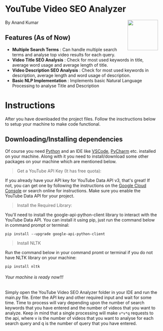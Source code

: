 # YouTube Video SEO Analyzer
<img align="right" width="100" height="100" src="https://github.com/kumarAnand05/YouTube-Video-SEO-Analyzer/assets/111251492/5ad34e9c-4318-406d-bb36-0ef4a8436255">
By Anand Kumar

## Features (As of Now)
* **Multiple Search Terms** : Can handle multiple search terms and analyse top video results for each query. 
* **Video Title SEO Analysis** : Check for most used keywords in title, average word usage and average length of title.
* **Video Description SEO Analysis** : Check for most used keywords in description, average length and word usage of description.
* **Basic NLP Implementation** :  Implements basic Natural Language Processing to analyse Title and Description


# Instructions
After you have downloaded the project files. Follow the insctructions below to setup your machine to make code functional.
## Downloading/Installing dependencies 
Of course you need [Python](https://www.python.org) and an IDE like [VSCode](https://code.visualstudio.com), [PyCharm](https://www.jetbrains.com/pycharm) etc. installed on your machine. Along with it you need to install/download some other packages on your machine which are mentioned below.

> Get a YouTube API Key (It has free quota):

If you already have your API key for YouTube Data API v3, that's great! If not, you can get one by following the instructions on the [Google Cloud Console](https://cloud.google.com/console) or search online for instructions.
Make sure you enable the YouTube Data API for your project.

> Install the Required Library:

You'll need to install the google-api-python-client library to interact with the YouTube Data API.
You can install it using pip, just run the command below in command prompt or terminal:

`pip install --upgrade google-api-python-client`

> Install NLTK

Run the command below in your command promt or terminal if you do not have NLTK library on your machine:

`pip install nltk`

###### Your machine is ready now!!!

Simply open the YouTube Video SEO Analyzer folder in your IDE and run the main.py file.
Enter the API key and other required input and wait for some time. Time to process will vary depending upon the number of search keywords that you have entered and the number of videos that you want to analyze.
Keep in mind that a single processing will make `v*v*q` requests to the api, where v is the number of videos that you want to analyse for each search query and q is the number of query that you have entered.

